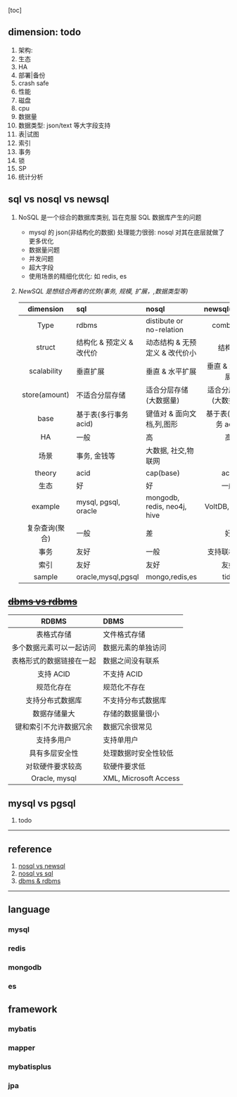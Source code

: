 [toc]

## dimension: todo

1. 架构:
2. 生态
3. HA
4. 部署|备份
5. crash safe
6. 性能
7. 磁盘
8. cpu
9. 数据量
10. 数据类型: json/text 等大字段支持
11. 表|试图
12. 索引
13. 事务
14. 锁
15. SP
16. 统计分析

## sql vs nosql vs newsql

1. NoSQL 是一个综合的数据库类别, 旨在克服 SQL 数据库产生的问题

   - mysql 的 json(非结构化的数据) 处理能力很弱: nosql 对其在底层就做了更多优化
   - 数据量问题
   - 并发问题
   - 超大字段
   - 使用场景的精细化优化: 如 redis, es

2. _NewSQL 是想结合两者的优势(事务, 规模, 扩展，,数据类型等)_

   |   dimension    | sql                      | nosql                          |    **newsql(HTAP)**    |
   | :------------: | :----------------------- | :----------------------------- | :--------------------: |
   |      Type      | rdbms                    | distibute or no-relation       |        combined        |
   |     struct     | 结构化 & 预定义 & 改代价 | 动态结构 & 无预定义 & 改代价小 |         结构化         |
   |  scalability   | 垂直扩展                 | 垂直 & 水平扩展                |    垂直 & 水平扩展     |
   | store(amount)  | 不适合分层存储           | 适合分层存储(大数据量)         | 适合分层存储(大数据量) |
   |      base      | 基于表(多行事务 acid)    | 键值对 & 面向文档,列,图形      | 基于表(多行事务 acid)  |
   |       HA       | 一般                     | 高                             |           高           |
   |      场景      | 事务, 金钱等             | 大数据, 社交,物联网            |
   |     theory     | acid                     | cap(base)                      |          acid          |
   |      生态      | 好                       | 好                             |          一般          |
   |    example     | mysql, pgsql, oracle     | mongodb, redis, neo4j, hive    |      VoltDB,NuoDB      |
   | 复杂查询(聚合) | 一般                     | 差                             |           好           |
   |      事务      | 友好                     | 一般                           |      支持联机事务      |
   |      索引      | 友好                     | 友好                           |          友好          |
   |     sample     | oracle,mysql,pgsql       | mongo,redis,es                 |          tidb          |

## ~~[dbms vs rdbms](https://byjus.com/gate/difference-between-dbms-and-rdbms/)~~

|          RDBMS           | DBMS                  |
| :----------------------: | :-------------------- |
|        表格式存储        | 文件格式存储          |
| 多个数据元素可以一起访问 | 数据元素的单独访问    |
| 表格形式的数据链接在一起 | 数据之间没有联系      |
|        支持 ACID         | 不支持 ACID           |
|        规范化存在        | 规范化不存在          |
|     支持分布式数据库     | 不支持分布式数据库    |
|       数据存储量大       | 存储的数据量很小      |
|  键和索引不允许数据冗余  | 数据冗余很常见        |
|        支持多用户        | 支持单用户            |
|      具有多层安全性      | 处理数据时安全性较低  |
|     对软硬件要求较高     | 软硬件要求低          |
|      Oracle, mysql       | XML, Microsoft Access |

## mysql vs pgsql

1. todo

---

## reference

1. [nosql vs newsql](https://www.geeksforgeeks.org/difference-between-nosql-and-newsql/)
2. [nosql vs sql](https://www.geeksforgeeks.org/difference-between-sql-and-nosql/)
3. [dbms & rdbms](https://www.geeksforgeeks.org/difference-between-rdbms-and-dbms/)

---

## language

### mysql

### redis

### mongodb

### es

## framework

### mybatis

### mapper

### mybatisplus

### jpa
